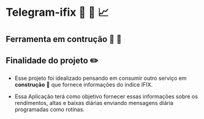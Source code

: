 # Telegram-ifix :robot: :speech_balloon: :chart_with_upwards_trend:


## Ferramenta em contrução :construction_worker: :construction:

## Finalidade do projeto :pencil2:

- Esse projeto foi idealizado pensando em consumir outro serviço em **construção** :construction: que fornece informações do índice IFIX.

- Essa Aplicação terá como objetivo fornecer essas informações sobre os rendimentos, altas e baixas diárias enviando mensagens diária programadas como rotinas. 
